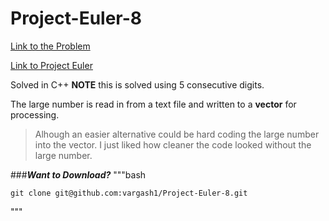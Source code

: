 Project-Euler-8
===============



[Link to the Problem](https://projecteuler.net/problem=8)

[Link to Project Euler](https://projecteuler.net)

Solved in C++
**NOTE** this is solved using 5 consecutive digits.

The large number is read in from a text file and written to a **vector** for processing.
>Alhough an easier alternative could be hard coding the large number into the vector.
>I just liked how cleaner the code looked without the large number.

###***Want to Download?***
"""bash

	git clone git@github.com:vargash1/Project-Euler-8.git

"""


